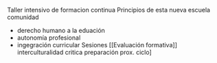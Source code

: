 Taller intensivo de formacion continua
Principios de esta nueva escuela
comunidad
- derecho humano a la eduación
- autonomía profesional
- ingegración curricular
Sesiones
[[Evaluación formativa]]
interculturalidad critica
preparación prox. ciclo]



